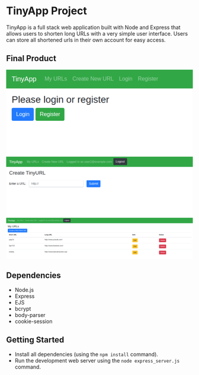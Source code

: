# TinyApp Project

TinyApp is a full stack web application built with Node and Express that allows users to shorten long URLs with a very simple user interface. Users can store all shortened urls in their own account for easy access.

## Final Product

!["Login/Resgistration Page"](https://github.com/Omar-Irfan/tinyapp/blob/master/docs/LoginOrRegisterPage.png?raw=true)
!["Create a Tiny URL here!"](https://github.com/Omar-Irfan/tinyapp/blob/master/docs/CreateTinyURLPage.png?raw=true)
!["Access all your URLs here!"](https://github.com/Omar-Irfan/tinyapp/blob/master/docs/MyUrlsPage.png?raw=true)

## Dependencies

- Node.js
- Express
- EJS
- bcrypt
- body-parser
- cookie-session


## Getting Started

- Install all dependencies (using the `npm install` command).
- Run the development web server using the `node express_server.js` command.